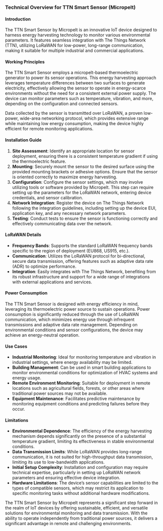 ### Technical Overview for TTN Smart Sensor (Micropelt)

#### Introduction
The TTN Smart Sensor by Micropelt is an innovative IoT device designed to harness energy harvesting technology to monitor various environmental parameters. It features seamless integration with The Things Network (TTN), utilizing LoRaWAN for low-power, long-range communication, making it suitable for multiple industrial and commercial applications. 

#### Working Principles
The TTN Smart Sensor employs a micropelt-based thermoelectric generator to power its sensor operations. This energy harvesting approach leverages temperature differences between two surfaces to generate electricity, effectively allowing the sensor to operate in energy-scarce environments without the need for a consistent external power supply. The device can monitor parameters such as temperature, vibration, and more, depending on the configuration and connected sensors.

Data collected by the sensor is transmitted over LoRaWAN, a proven low-power, wide-area networking protocol, which provides extensive range while maintaining low energy consumption, making the device highly efficient for remote monitoring applications.

#### Installation Guide
1. **Site Assessment**: Identify an appropriate location for sensor deployment, ensuring there is a consistent temperature gradient if using the thermoelectric feature.
2. **Mounting**: Securely mount the sensor to the desired surface using the provided mounting brackets or adhesive options. Ensure that the sensor is oriented correctly to maximize energy harvesting.
3. **Configuration**: Configure the sensor settings, which may involve utilizing tools or software provided by Micropelt. This step can require setting up the parameters for the LoRaWAN network, entering device credentials, and sensor calibration.
4. **Network Integration**: Register the device on The Things Network following the integration guidelines, including setting up the device EUI, application key, and any necessary network parameters.
5. **Testing**: Conduct tests to ensure the sensor is functioning correctly and effectively communicating data over the network.

#### LoRaWAN Details
- **Frequency Bands**: Supports the standard LoRaWAN frequency bands specific to the region of deployment (EU868, US915, etc.).
- **Communication**: Utilizes the LoRaWAN protocol for bi-directional, secure data transmission, offering features such as adaptive data rate (ADR) to optimize performance.
- **Integration**: Easily integrates with The Things Network, benefiting from its robust infrastructure and support for a wide range of integrations with external applications and services.

#### Power Consumption
The TTN Smart Sensor is designed with energy efficiency in mind, leveraging its thermoelectric power source to sustain operations. Power consumption is significantly reduced through the use of LoRaWAN communication, which minimizes energy use through infrequent transmissions and adaptive data rate management. Depending on environmental conditions and sensor configurations, the device may achieve an energy-neutral operation.

#### Use Cases
- **Industrial Monitoring**: Ideal for monitoring temperature and vibration in industrial settings, where energy availability may be limited.
- **Building Management**: Can be used in smart building applications to monitor environmental conditions for optimization of HVAC systems and energy usage.
- **Remote Environment Monitoring**: Suitable for deployment in remote locations such as agricultural fields, forests, or other areas where traditional power sources may not be available.
- **Equipment Maintenance**: Facilitates predictive maintenance by monitoring equipment conditions and predicting failures before they occur.

#### Limitations
- **Environmental Dependence**: The efficiency of the energy harvesting mechanism depends significantly on the presence of a substantial temperature gradient, limiting its effectiveness in stable environmental conditions.
- **Data Transmission Limits**: While LoRaWAN provides long-range communication, it is not suited for high-throughput data transmission, limiting its use to low-bandwidth applications.
- **Initial Setup Complexity**: Installation and configuration may require technical expertise, particularly in setting up LoRaWAN network parameters and ensuring effective device integration.
- **Hardware Limitations**: The device’s sensor capabilities are limited to the types of compatible sensors, which may restrict its application to specific monitoring tasks without additional hardware modifications.

The TTN Smart Sensor by Micropelt represents a significant step forward in the realm of IoT devices by offering sustainable, efficient, and versatile solutions for environmental monitoring and data transmission. With the ability to operate independently from traditional power sources, it delivers a significant advantage in remote and challenging environments.